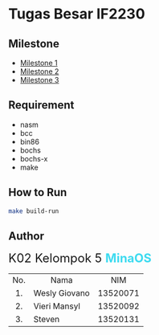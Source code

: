 # Tugas Besar IF2230

## Milestone

-   [Milestone 1](MILESTONE1.md)
-   [Milestone 2](MILESTONE2.md)
-   [Milestone 3](MILESTONE3.md)

## Requirement

-   nasm
-   bcc
-   bin86
-   bochs
-   bochs-x
-   make

## How to Run

```bash
make build-run
```

## Author

<font size="5px">K02 Kelompok 5 <font color="#3edbf0"><strong>MinaOS</strong></font></font>

<table>
    <tr>
        <td align = "center">No.</td>
        <td align = "center">Nama</td>
        <td align = "center">NIM</td>
    </tr>
    <tr>
        <td align = "center">1.</td>
        <td>Wesly Giovano</td>
        <td>13520071</td>
    </tr>
    <tr>
        <td align = "center">2.</td>
        <td>Vieri Mansyl</td>
        <td>13520092</td>
    </tr>
    <tr>
        <td align = "center">3.</td>
        <td>Steven</td>
        <td>13520131</td>
    </tr>
</table>
